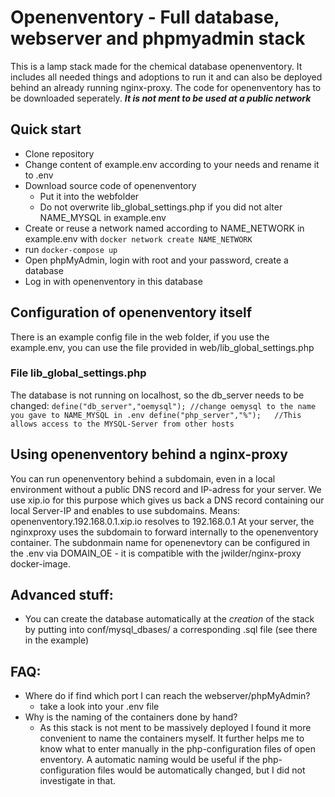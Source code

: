# Openenventory - Full database, webserver and phpmyadmin stack

This is a lamp stack made for the chemical database openenventory.
It includes all needed things and adoptions to run it and can also be deployed behind an already running nginx-proxy.
The code for openenventory has to be downloaded seperately.
***It is not ment to be used at a public network***

## Quick start
* Clone repository
* Change content of example.env according to your needs and rename it to .env
* Download source code of openenventory
	* Put it into the webfolder
	* Do not overwrite lib_global_settings.php if you did not alter NAME_MYSQL in example.env
* Create or reuse a network named according to NAME_NETWORK in example.env with `docker network create NAME_NETWORK`
* run `docker-compose up`
* Open phpMyAdmin, login with root and your password, create a database
* Log in with openenventory in this database


## Configuration of openenventory itself
There is an example config file in the web folder, if you use the example.env, 
you can use the file provided in web/lib_global_settings.php
### File lib_global_settings.php
The database is not running on localhost, so the db_server needs to be changed:
`
define("db_server","oemysql"); //change oemysql to the name you gave to NAME_MYSQL in .env
define("php_server","%"); 	//This allows access to the MYSQL-Server from other hosts
`

## Using openenventory behind a nginx-proxy
You can run openenventory behind a subdomain, even in a local environment without a public DNS record and IP-adress for your server.
We use xip.io for this purpose which gives us back a DNS record containing our local Server-IP and enables to use subdomains.
Means: openenventory.192.168.0.1.xip.io resolves to 192.168.0.1
At your server, the nginxproxy uses the subdomain to forward internally to the openenventory container.
The subdonmain name for openenevtory can be configured in the .env via DOMAIN_OE - it is compatible with the jwilder/nginx-proxy docker-image.

## Advanced stuff:
* You can create the database automatically at the _creation_ of the stack by putting into conf/mysql_dbases/ a corresponding .sql file (see there in the example)

## FAQ:
* Where do if find which port I can reach the webserver/phpMyAdmin?
	* take a look into your .env file
* Why is the naming of the containers done by hand?
	* As this stack is not ment to be massively deployed I found it more convenient to name the containers myself. It further helps me to know what to enter manually in the php-configuration files of open enventory. A automatic naming would be useful if the php-configuration files would be automatically changed, but I did not investigate in that.


